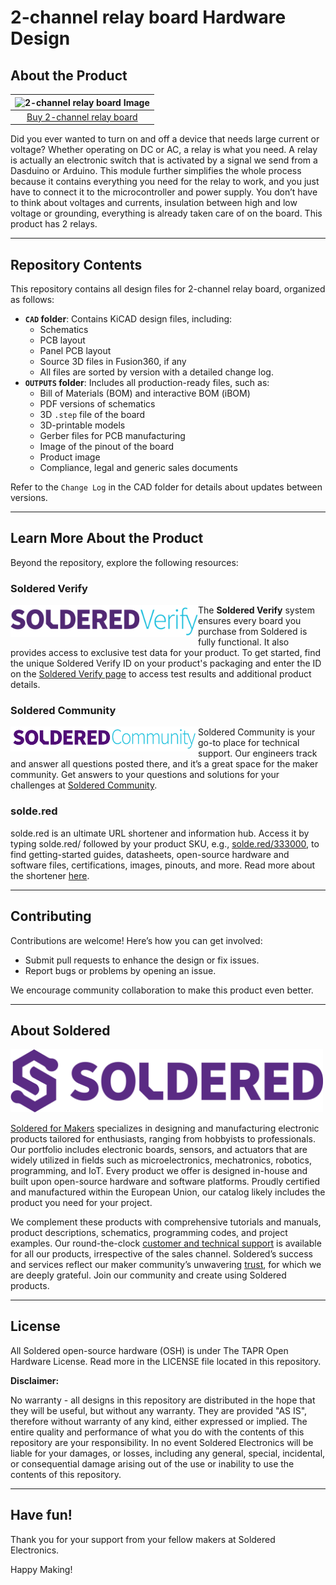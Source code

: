 # 2-channel relay board Hardware Design

## About the Product

| ![2-channel relay board Image](https://solde.red/333023/image) |
| :----------------------------------------------------------: |
| [Buy 2-channel relay board](https://www.solde.red/333023) |

Did you ever wanted to turn on and off a device that needs large current or voltage? Whether operating on DC or AC, a relay is what you need. A relay is actually an electronic switch that is activated by a signal we send from a Dasduino or Arduino. This module further simplifies the whole process because it contains everything you need for the relay to work, and you just have to connect it to the microcontroller and power supply. You don’t have to think about voltages and currents, insulation between high and low voltage or grounding, everything is already taken care of on the board. This product has 2 relays.


---

## Repository Contents

This repository contains all design files for 2-channel relay board, organized as follows:

- **`CAD` folder**: Contains KiCAD design files, including:
  - Schematics
  - PCB layout
  - Panel PCB layout
  - Source 3D files in Fusion360, if any
  - All files are sorted by version with a detailed change log.
- **`OUTPUTS` folder**: Includes all production-ready files, such as:
  - Bill of Materials (BOM) and interactive BOM (iBOM)
  - PDF versions of schematics
  - 3D `.step` file of the board
  - 3D-printable models
  - Gerber files for PCB manufacturing
  - Image of the pinout of the board
  - Product image
  - Compliance, legal and generic sales documents

Refer to the `Change Log` in the CAD folder for details about updates between versions.

---

## Learn More About the Product

Beyond the repository, explore the following resources:

### Soldered Verify

<img src="https://raw.githubusercontent.com/SolderedElectronics/Soldered-Resources-Repo/6f55c41a17e9bb5a67ade86c7f5ef8254db4fe6f/images/soldered_verify_purple.svg" width="300" alt="Soldered Verify Logo" align="left">

The **Soldered Verify** system ensures every board you purchase from Soldered is fully functional. It also provides access to exclusive test data for your product. To get started, find the unique Soldered Verify ID on your product's packaging and enter the ID on the [Soldered Verify page](https://soldered.com/verify/) to access test results and additional product details.

### Soldered Community

<img src="https://github.com/SolderedElectronics/Soldered-Resources-Repo/blob/main/images/Soldered%20Community%20Logo.png?raw=true" width="300" alt="soldered-verify-logo" align="left">

Soldered Community is your go-to place for technical support. Our engineers track and answer all questions posted there, and it’s a great space for the maker community. Get answers to your questions and solutions for your challenges at [Soldered Community](https://soldered.com/community).

### solde.red

solde.red is an ultimate URL shortener and information hub. Access it by typing solde.red/ followed by your product SKU, e.g., [solde.red/333000](https://solde.red/333000), to find getting-started guides, datasheets, open-source hardware and software files, certifications, images, pinouts, and more. Read more about the shortener [here](https://solde.red/info/).

---

## Contributing

Contributions are welcome! Here’s how you can get involved:

- Submit pull requests to enhance the design or fix issues.
- Report bugs or problems by opening an issue.

We encourage community collaboration to make this product even better.

---

## About Soldered

<img src="https://github.com/SolderedElectronics/Soldered-Resources-Repo/blob/main/images/Soldered-logo-color.png?raw=true" alt="soldered-logo" width="500"/>

[Soldered for Makers](https://soldered.com) specializes in designing and manufacturing electronic products tailored for enthusiasts, ranging from hobbyists to professionals. Our portfolio includes electronic boards, sensors, and actuators that are widely utilized in fields such as microelectronics, mechatronics, robotics, programming, and IoT. Every product we offer is designed in-house and built upon open-source hardware and software platforms. Proudly certified and manufactured within the European Union, our catalog likely includes the product you need for your project.

We complement these products with comprehensive tutorials and manuals, product descriptions, schematics, programming codes, and project examples. Our round-the-clock [customer and technical support](https://soldered.com/community) is available for all our products, irrespective of the sales channel. Soldered’s success and services reflect our maker community’s unwavering [trust](https://www.trustpilot.com/review/soldered.com), for which we are deeply grateful. Join our community and create using Soldered products.

---

## License

All Soldered open-source hardware (OSH) is under The TAPR Open Hardware License. Read more in the LICENSE file located in this repository.

**Disclaimer:**

No warranty - all designs in this repository are distributed in the hope that they will be useful, but without any warranty. They are provided "AS IS", therefore without warranty of any kind, either expressed or implied. The entire quality and performance of what you do with the contents of this repository are your responsibility. In no event Soldered Electronics will be liable for your damages, or losses, including any general, special, incidental, or consequential damage arising out of the use or inability to use the contents of this repository. 

---

## Have fun!

Thank you for your support from your fellow makers at Soldered Electronics.

Happy Making!